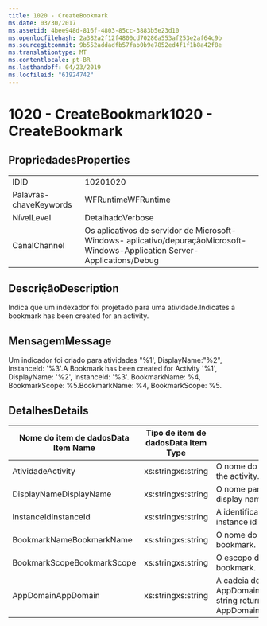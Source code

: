 ```yaml
---
title: 1020 - CreateBookmark
ms.date: 03/30/2017
ms.assetid: 4bee948d-816f-4803-85cc-3883b5e23d10
ms.openlocfilehash: 2a382a2f12f4800cd70286a553af253e2af64c9b
ms.sourcegitcommit: 9b552addadfb57fab0b9e7852ed4f1f1b8a42f8e
ms.translationtype: MT
ms.contentlocale: pt-BR
ms.lasthandoff: 04/23/2019
ms.locfileid: "61924742"
---
```

# <a name="1020---createbookmark"></a><span data-ttu-id="f6084-102">1020 - CreateBookmark</span><span class="sxs-lookup"><span data-stu-id="f6084-102">1020 - CreateBookmark</span></span>
## <a name="properties"></a><span data-ttu-id="f6084-103">Propriedades</span><span class="sxs-lookup"><span data-stu-id="f6084-103">Properties</span></span>  
  
|||  
|-|-|  
|<span data-ttu-id="f6084-104">ID</span><span class="sxs-lookup"><span data-stu-id="f6084-104">ID</span></span>|<span data-ttu-id="f6084-105">1020</span><span class="sxs-lookup"><span data-stu-id="f6084-105">1020</span></span>|  
|<span data-ttu-id="f6084-106">Palavras-chave</span><span class="sxs-lookup"><span data-stu-id="f6084-106">Keywords</span></span>|<span data-ttu-id="f6084-107">WFRuntime</span><span class="sxs-lookup"><span data-stu-id="f6084-107">WFRuntime</span></span>|  
|<span data-ttu-id="f6084-108">Nível</span><span class="sxs-lookup"><span data-stu-id="f6084-108">Level</span></span>|<span data-ttu-id="f6084-109">Detalhado</span><span class="sxs-lookup"><span data-stu-id="f6084-109">Verbose</span></span>|  
|<span data-ttu-id="f6084-110">Canal</span><span class="sxs-lookup"><span data-stu-id="f6084-110">Channel</span></span>|<span data-ttu-id="f6084-111">Os aplicativos de servidor de Microsoft-Windows- aplicativo/depuração</span><span class="sxs-lookup"><span data-stu-id="f6084-111">Microsoft-Windows-Application Server-Applications/Debug</span></span>|  
  
## <a name="description"></a><span data-ttu-id="f6084-112">Descrição</span><span class="sxs-lookup"><span data-stu-id="f6084-112">Description</span></span>  
 <span data-ttu-id="f6084-113">Indica que um indexador foi projetado para uma atividade.</span><span class="sxs-lookup"><span data-stu-id="f6084-113">Indicates a bookmark has been created for an activity.</span></span>  
  
## <a name="message"></a><span data-ttu-id="f6084-114">Mensagem</span><span class="sxs-lookup"><span data-stu-id="f6084-114">Message</span></span>  
 <span data-ttu-id="f6084-115">Um indicador foi criado para atividades "%1', DisplayName:"%2", InstanceId: '%3'.</span><span class="sxs-lookup"><span data-stu-id="f6084-115">A Bookmark has been created for Activity '%1', DisplayName: '%2', InstanceId: '%3'.</span></span>  <span data-ttu-id="f6084-116">BookmarkName: %4, BookmarkScope: %5.</span><span class="sxs-lookup"><span data-stu-id="f6084-116">BookmarkName: %4, BookmarkScope: %5.</span></span>  
  
## <a name="details"></a><span data-ttu-id="f6084-117">Detalhes</span><span class="sxs-lookup"><span data-stu-id="f6084-117">Details</span></span>  
  
|<span data-ttu-id="f6084-118">Nome do item de dados</span><span class="sxs-lookup"><span data-stu-id="f6084-118">Data Item Name</span></span>|<span data-ttu-id="f6084-119">Tipo de item de dados</span><span class="sxs-lookup"><span data-stu-id="f6084-119">Data Item Type</span></span>|<span data-ttu-id="f6084-120">Descrição</span><span class="sxs-lookup"><span data-stu-id="f6084-120">Description</span></span>|  
|--------------------|--------------------|-----------------|  
|<span data-ttu-id="f6084-121">Atividade</span><span class="sxs-lookup"><span data-stu-id="f6084-121">Activity</span></span>|<span data-ttu-id="f6084-122">xs:string</span><span class="sxs-lookup"><span data-stu-id="f6084-122">xs:string</span></span>|<span data-ttu-id="f6084-123">O nome do tipo de atividade.</span><span class="sxs-lookup"><span data-stu-id="f6084-123">The type name of the activity.</span></span>|  
|<span data-ttu-id="f6084-124">DisplayName</span><span class="sxs-lookup"><span data-stu-id="f6084-124">DisplayName</span></span>|<span data-ttu-id="f6084-125">xs:string</span><span class="sxs-lookup"><span data-stu-id="f6084-125">xs:string</span></span>|<span data-ttu-id="f6084-126">O nome para exibição de atividade.</span><span class="sxs-lookup"><span data-stu-id="f6084-126">The display name of the activity.</span></span>|  
|<span data-ttu-id="f6084-127">InstanceId</span><span class="sxs-lookup"><span data-stu-id="f6084-127">InstanceId</span></span>|<span data-ttu-id="f6084-128">xs:string</span><span class="sxs-lookup"><span data-stu-id="f6084-128">xs:string</span></span>|<span data-ttu-id="f6084-129">A identificação de instância de atividade.</span><span class="sxs-lookup"><span data-stu-id="f6084-129">The instance id of the activity.</span></span>|  
|<span data-ttu-id="f6084-130">BookmarkName</span><span class="sxs-lookup"><span data-stu-id="f6084-130">BookmarkName</span></span>|<span data-ttu-id="f6084-131">xs:string</span><span class="sxs-lookup"><span data-stu-id="f6084-131">xs:string</span></span>|<span data-ttu-id="f6084-132">O nome do indicador.</span><span class="sxs-lookup"><span data-stu-id="f6084-132">The name of the bookmark.</span></span>|  
|<span data-ttu-id="f6084-133">BookmarkScope</span><span class="sxs-lookup"><span data-stu-id="f6084-133">BookmarkScope</span></span>|<span data-ttu-id="f6084-134">xs:string</span><span class="sxs-lookup"><span data-stu-id="f6084-134">xs:string</span></span>|<span data-ttu-id="f6084-135">O escopo do indexador.</span><span class="sxs-lookup"><span data-stu-id="f6084-135">The scope of the bookmark.</span></span>|  
|<span data-ttu-id="f6084-136">AppDomain</span><span class="sxs-lookup"><span data-stu-id="f6084-136">AppDomain</span></span>|<span data-ttu-id="f6084-137">xs:string</span><span class="sxs-lookup"><span data-stu-id="f6084-137">xs:string</span></span>|<span data-ttu-id="f6084-138">A cadeia de caracteres retornada por AppDomain.CurrentDomain.FriendlyName.</span><span class="sxs-lookup"><span data-stu-id="f6084-138">The string returned by AppDomain.CurrentDomain.FriendlyName.</span></span>|
